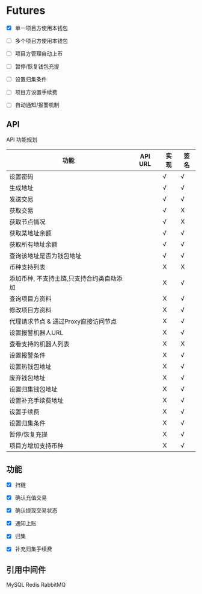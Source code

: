 # Futures

* [x] 单一项目方使用本钱包 
* [ ] 多个项目方使用本钱包 
* [ ] 项目方管理自动上币
* [ ] 暂停/恢复钱包充提
* [ ] 设置归集条件
* [ ] 项目方设置手续费
* [ ] 自动通知/报警机制



## API

API 功能规划

| 功能                                | API URL | 实现 | 签名 |
| ----------------------------------- | ------- | ---- | ---- |
| 设置密码                            |         | √    | √    |
| 生成地址                            |         | √    | √    |
| 发送交易                            |         | √    | √    |
| 获取交易                            |         | √    | X    |
| 获取节点情况                        |         | √    | X    |
| 获取某地址余额                      |         | √    | √    |
| 获取所有地址余额                    |         | √    | √    |
| 查询该地址是否为钱包地址            |         | √    | √    |
| 币种支持列表                        |         | X    | X    |
| 添加币种, 不支持主链,只支持合约类自动添加  |         | X    | √    |
| 查询项目方资料                      |         | X    | √    |
| 修改项目方资料                      |         | X    | √    |
| 代理请求节点 & 通过Proxy直接访问节点    |         | X    | √    |
| 设置报警机器人URL                   |         | X    | √    |
| 查看支持的机器人列表                |         | X    | X    |
| 设置报警条件                        |         | X    | √    |
| 设置热钱包地址                      |         | X    | √    |
| 废弃钱包地址                        |         | X    | √    |
| 设置归集钱包地址                    |         | X    | √    |
| 设置补充手续费地址                  |         | X    | √    |
| 设置手续费                          |         | X    | √    |
| 设置归集条件                        |         | X    | √    |
| 暂停/恢复充提                       |         | X    | √    |
| 项目方增加支持币种                   |         | X   |  √    |

## 功能

* [x] 扫链
* [x] 确认充值交易
* [x] 确认提现交易状态
* [x] 通知上账
* [x] 归集
* [x] 补充归集手续费


## 引用中间件
MySQL
Redis
RabbitMQ
